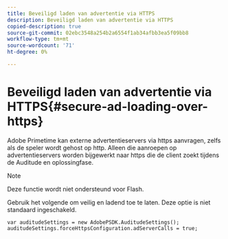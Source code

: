 ```yaml
---
title: Beveiligd laden van advertentie via HTTPS
description: Beveiligd laden van advertentie via HTTPS
copied-description: true
source-git-commit: 02ebc3548a254b2a6554f1ab34afbb3ea5f09bb8
workflow-type: tm+mt
source-wordcount: '71'
ht-degree: 0%

---
```


# Beveiligd laden van advertentie via HTTPS{#secure-ad-loading-over-https}

Adobe Primetime kan externe advertentieservers via https aanvragen, zelfs als de speler wordt gehost op http. Alleen die aanroepen op advertentieservers worden bijgewerkt naar https die de client zoekt tijdens de Auditude en oplossingfase.

>[!NOTE]
>
>Deze functie wordt niet ondersteund voor Flash.

Gebruik het volgende om veilig en ladend toe te laten. Deze optie is niet standaard ingeschakeld.

```
var auditudeSettings = new AdobePSDK.AuditudeSettings(); 
auditudeSettings.forceHttpsConfiguration.adServerCalls = true;
```
